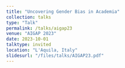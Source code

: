 ```yaml
---
title: "Uncovering Gender Bias in Academia"
collection: talks
type: "Talk"
permalink: /talks/aigap23
venue: "AIGAP 2023"
date: 2023-10-01
talktype: invited
location: "L'Aquila, Italy"
slidesurl: "/files/talks/AIGAP23.pdf"
---
```

